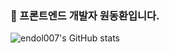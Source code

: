 ### 👋 프론트엔드 개발자 원동환입니다.

![endol007's GitHub stats](https://github-readme-stats.vercel.app/api?username=endol007&show_icons=true&theme=dark)


<!--
**endol007/endol007** is a ✨ _special_ ✨ repository because its `README.md` (this file) appears on your GitHub profile.

Here are some ideas to get you started:

- 🔭 I’m currently working on ...
- 🌱 I’m currently learning ...
- 👯 I’m looking to collaborate on ...
- 🤔 I’m looking for help with ...
- 💬 Ask me about ...
- 📫 How to reach me: ...
- 😄 Pronouns: ...
- ⚡ Fun fact: ...
-->
